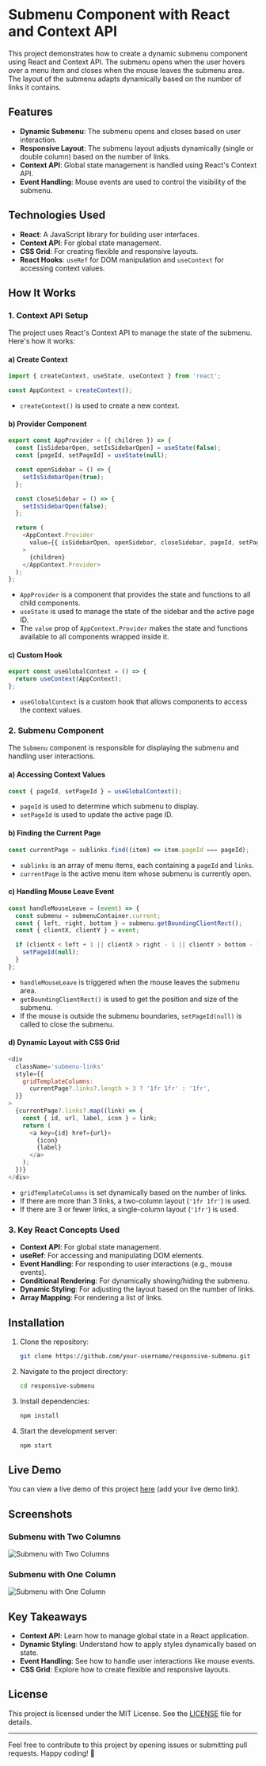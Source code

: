 # Submenu Component with React and Context API

This project demonstrates how to create a dynamic submenu component using React and Context API. The submenu opens when the user hovers over a menu item and closes when the mouse leaves the submenu area. The layout of the submenu adapts dynamically based on the number of links it contains.

## Features

- **Dynamic Submenu**: The submenu opens and closes based on user interaction.
- **Responsive Layout**: The submenu layout adjusts dynamically (single or double column) based on the number of links.
- **Context API**: Global state management is handled using React's Context API.
- **Event Handling**: Mouse events are used to control the visibility of the submenu.

## Technologies Used

- **React**: A JavaScript library for building user interfaces.
- **Context API**: For global state management.
- **CSS Grid**: For creating flexible and responsive layouts.
- **React Hooks**: `useRef` for DOM manipulation and `useContext` for accessing context values.

## How It Works

### 1. Context API Setup

The project uses React's Context API to manage the state of the submenu. Here's how it works:

#### a) **Create Context**
```javascript
import { createContext, useState, useContext } from 'react';

const AppContext = createContext();
```

- `createContext()` is used to create a new context.

#### b) **Provider Component**
```javascript
export const AppProvider = ({ children }) => {
  const [isSidebarOpen, setIsSidebarOpen] = useState(false);
  const [pageId, setPageId] = useState(null);

  const openSidebar = () => {
    setIsSidebarOpen(true);
  };

  const closeSidebar = () => {
    setIsSidebarOpen(false);
  };

  return (
    <AppContext.Provider
      value={{ isSidebarOpen, openSidebar, closeSidebar, pageId, setPageId }}
    >
      {children}
    </AppContext.Provider>
  );
};
```

- `AppProvider` is a component that provides the state and functions to all child components.
- `useState` is used to manage the state of the sidebar and the active page ID.
- The `value` prop of `AppContext.Provider` makes the state and functions available to all components wrapped inside it.

#### c) **Custom Hook**
```javascript
export const useGlobalContext = () => {
  return useContext(AppContext);
};
```

- `useGlobalContext` is a custom hook that allows components to access the context values.

### 2. Submenu Component

The `Submenu` component is responsible for displaying the submenu and handling user interactions.

#### a) **Accessing Context Values**
```javascript
const { pageId, setPageId } = useGlobalContext();
```

- `pageId` is used to determine which submenu to display.
- `setPageId` is used to update the active page ID.

#### b) **Finding the Current Page**
```javascript
const currentPage = sublinks.find((item) => item.pageId === pageId);
```

- `sublinks` is an array of menu items, each containing a `pageId` and `links`.
- `currentPage` is the active menu item whose submenu is currently open.

#### c) **Handling Mouse Leave Event**
```javascript
const handleMouseLeave = (event) => {
  const submenu = submenuContainer.current;
  const { left, right, bottom } = submenu.getBoundingClientRect();
  const { clientX, clientY } = event;

  if (clientX < left + 1 || clientX > right - 1 || clientY > bottom - 1) {
    setPageId(null);
  }
};
```

- `handleMouseLeave` is triggered when the mouse leaves the submenu area.
- `getBoundingClientRect()` is used to get the position and size of the submenu.
- If the mouse is outside the submenu boundaries, `setPageId(null)` is called to close the submenu.

#### d) **Dynamic Layout with CSS Grid**
```javascript
<div
  className='submenu-links'
  style={{
    gridTemplateColumns:
      currentPage?.links?.length > 3 ? '1fr 1fr' : '1fr',
  }}
>
  {currentPage?.links?.map((link) => {
    const { id, url, label, icon } = link;
    return (
      <a key={id} href={url}>
        {icon}
        {label}
      </a>
    );
  })}
</div>
```

- `gridTemplateColumns` is set dynamically based on the number of links.
- If there are more than 3 links, a two-column layout (`'1fr 1fr'`) is used.
- If there are 3 or fewer links, a single-column layout (`'1fr'`) is used.

### 3. Key React Concepts Used

- **Context API**: For global state management.
- **useRef**: For accessing and manipulating DOM elements.
- **Event Handling**: For responding to user interactions (e.g., mouse events).
- **Conditional Rendering**: For dynamically showing/hiding the submenu.
- **Dynamic Styling**: For adjusting the layout based on the number of links.
- **Array Mapping**: For rendering a list of links.

## Installation

1. Clone the repository:
   ```bash
   git clone https://github.com/your-username/responsive-submenu.git
   ```
2. Navigate to the project directory:
   ```bash
   cd responsive-submenu
   ```
3. Install dependencies:
   ```bash
   npm install
   ```
4. Start the development server:
   ```bash
   npm start
   ```

## Live Demo

You can view a live demo of this project [here](#) (add your live demo link).

## Screenshots

### Submenu with Two Columns
![Submenu with Two Columns](./screenshots/submenu-two-columns.png)

### Submenu with One Column
![Submenu with One Column](./screenshots/submenu-one-column.png)

## Key Takeaways

- **Context API**: Learn how to manage global state in a React application.
- **Dynamic Styling**: Understand how to apply styles dynamically based on state.
- **Event Handling**: See how to handle user interactions like mouse events.
- **CSS Grid**: Explore how to create flexible and responsive layouts.

## License

This project is licensed under the MIT License. See the [LICENSE](./LICENSE) file for details.

---

Feel free to contribute to this project by opening issues or submitting pull requests. Happy coding! 🚀

